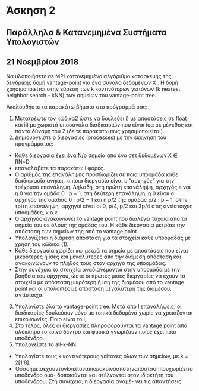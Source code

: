 # Άσκηση 2
## Παράλληλα & Κατανεμημένα Συστήματα Υπολογιστών
## 21 Νοεμβρίου 2018

Να υλοποιήσετε σε MPI κατανεμημένο αλγόριθμο κατασκευής της δενδρικής
δομή vantage-point για ένα σύνολο δεδομένων X . Η δομή χρησιμοποιείται
στην εύρεση των k κοντινότερων γειτόνων (k nearest neighbor search –
kNN) των σημείων του vantage-point tree.

Ακολουθήστε τα παρακάτω βήματα στο πρόγραμμά σας:

1. Μετατρέψτε τον κώδικα2 ώστε να δουλεύει i) με αποστάσεις σε float
   και ii) με χωριστά υποσύνολα διαδικασιών που είναι ίσα σε μέγεθος
   και πάντα δύναμη του 2 (δείτε παρακάτω πως χρησιμοποιείται).
2. Δημιουργείστε p διεργασίες (processes) με την εκκίνηση του
   προγράμματος:
* Κάθε διεργασία έχει ένα N/p σημεία από ένα σετ δεδομένων X ∈ RN×D.
* επαναλάβετε τα παρακάτω l φορές.
* Ο αριθμός της επανάληψης προσδιορίζει σε ποια υποομάδα κάθε
διαδιακασία ανήκει, κι ποια διεργασία είναι ο “αρχηγός” για την
τρέχουσα επανάληψη. Δηλαδή, στη πρώτη επανάληψη, αρχηγός είναι η 0 για
την ομάδα 0 : p − 1, στη δεύτερη επανάληψη, η 0 είναι ο αρχηγός της
ομάδας 0 : p/2 − 1 και η p/2 της ομάδας p/2 : p − 1, στην τρίτη
επανάληψη, αρχηγοί είναι οι 0, p/4, p/2 και 3p/4 στις αντίστοιχες
υποομάδες, κ.ο.κ.
* Ο αρχηγός ανακοινώνει το vantage point που διαλέγει τυχαία από τα
  σημεία του σε όλους της ομάδας του. Η κάθε διεργασία μετράει την
  απόσταση των σημείων της από το vantage point.
* Υπολογίζεται η διάμεση απόσταση για τα στοιχεία κάθε υποομάδας με
  χρήση του κώδικα (1).
* Κάθε διεργασία χωρίζει και μετρά τα σημεία με αποστάσεις που είναι
μικρότερες ή ίσες και μεγαλύτερες από την διάμεση απόσταση και
ανακοινώνουν το πλήθος τους στον αρχηγό της υποομάδας.
* Στην συνέχεια τα στοιχεία αναδιανέμονται στην υποομάδα με την
βοήθεια του αρχηγού, ώστε οι πρώτες μισές διεργασίες να έχουν τα
στοιχεία με απόσταση μικρότερη ή ίση της διαμέσου από το vantage point
και οι υπόλοιπες με απόσταση μεγαλύτερη της διαμέσου, αντίστοιχα.
3. Υπολογίστε όλο το vantage-point tree. Μετά από l επαναλήψεις, οι
   διαδικασίες δουλεύουν μόνο με τοπικά δεδομένα χωρίς να χρειάζονται
   επικοινωνίες. Ποιο είναι το l;
4. Στο τέλος, όλες οι διεργασίες πληροφορούνται τα vantage point από
   ολόκληρο το κοινό δέντρο και φυσικά γνωρίζουν ποιος έχει ποιο
   υποδένδρο.
5. Υπολογείστε το all-k-NN.
* Υπολογίστε τους k κοντινότερους γείτονες όλων των σημείων, με k =
  2[1:8].
* Όσασημείαέχουντονkγείτοναπιομακρινόαπότηναπόστασηπουχωρίζειτουποδένδρο,ομα-
δοποιούνται και στέλνονται στον ιδιοκτήτη του υποδένδρου. Στη
συνέχεια, η διεργασία αναμέ- νει τις απαντήσεις.

